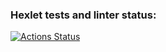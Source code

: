 ### Hexlet tests and linter status:
[![Actions Status](https://github.com/IvanTlesov/java-project-61/workflows/hexlet-check/badge.svg)](https://github.com/IvanTlesov/java-project-61/actions)